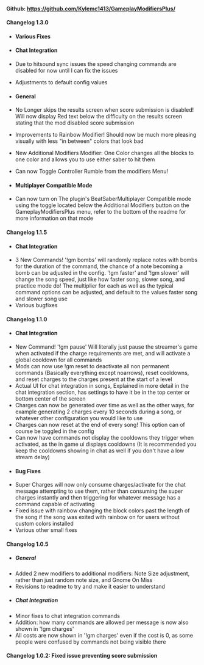 #### Github: https://github.com/Kylemc1413/GameplayModifiersPlus/

#### Changelog 1.3.0
- #### Various Fixes
- #### Chat Integration
- Due to hitsound sync issues the speed changing commands are disabled for now until I can fix the issues
- Adjustments to default config values
- #### General
- No Longer skips the results screen when score submission is disabled! Will now display Red text below the difficulty on the results screen stating that the mod disabled score submission
- Improvements to Rainbow Modifier! Should now be much more pleasing visually with less "in between" colors that look bad
- New Additional Modifiers Modifier: One Color changes all the blocks to one color and allows you to use either saber to hit them
- Can now Toggle Controller Rumble from the modifiers Menu!

- #### Multiplayer Compatible Mode
- Can now turn on The plugin's BeatSaberMultiplayer Compatible mode using the toggle located below the Additional Modifiers button on the GameplayModifiersPlus menu, refer to the bottom of the readme for more information on that mode
#### Changelog 1.1.5
- #### Chat Integration
- 3 New Commands! '!gm bombs' will randomly replace notes with bombs for the duration of the command, the chance of a note becoming a bomb can be adjusted in the config. '!gm faster' and '!gm slower' will change the song speed, just like how faster song, slower song, and practice mode do! The multiplier for each as well as the typical command options can be adjusted, and default to the values faster song and slower song use
- Various bugfixes
#### Changelog 1.1.0
- #### Chat Integration
- New Command! '!gm pause' Will literally just pause the streamer's game when activated if the charge requirements are met, and will activate a global cooldown for all commands
- Mods can now use !gm reset to deactivate all non permanent commands (Basically everything except noarrows), reset cooldowns, and reset charges to the charges present at the start of a level
- Actual UI for chat integration in songs, Explained in more detail in the chat integration section, has settings to have it be in the top center or bottom center of the screen
- Charges can now be generated over time as well as the other ways, for example generating 2 charges every 10 seconds during a song, or whatever other configuration you would like to use
- Charges can now reset at the end of every song! This option can of course be toggled in the config
- Can now have commands not display the cooldowns they trigger when activated, as the in game ui displays cooldowns (It is recommended you keep the cooldowns showing in chat as well if you don't have a low stream delay)
- #### Bug Fixes
- Super Charges will now only consume charges/activate for the chat message attempting to use them, rather than consuming the super charges instantly and then triggering for whatever message has a command capable of activating
- Fixed issue with rainbow changing the block colors past the length of the song if the song was exited with rainbow on for users without custom colors installed
- Various other small fixes
#### Changelog 1.0.5
- ##### General
- Added 2 new modifiers to additional modifiers: Note Size adjustment, rather than just random note size, and Gnome On Miss
- Revisions to readme to try and make it easier to understand
- ##### Chat Integration
- Minor fixes to chat integration commands
- Addition: how many commands are allowed per message is now also shown in '!gm charges' 
- All costs are now shown in '!gm charges' even if the cost is 0, as some people were confused by commands not being visible there
#### Changelog 1.0.2: Fixed issue preventing score submission
